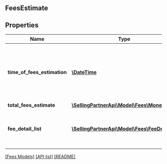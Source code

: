 ## FeesEstimate

## Properties

Name | Type | Description | Notes
------------ | ------------- | ------------- | -------------
**time_of_fees_estimation** | [**\DateTime**](\DateTime.md) | The time at which the fees were estimated. This defaults to the time the request is made. |
**total_fees_estimate** | [**\SellingPartnerApi\Model\Fees\MoneyType**](MoneyType.md) |  | [optional]
**fee_detail_list** | [**\SellingPartnerApi\Model\Fees\FeeDetail[]**](FeeDetail.md) | A list of other fees that contribute to a given fee. | [optional]

[[Fees Models]](../) [[API list]](../../Api) [[README]](../../../README.md)
